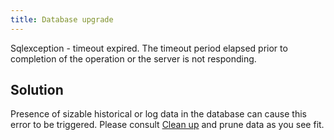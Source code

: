 ```yaml
---
title: Database upgrade
---
```

Sqlexception - timeout expired. The timeout period elapsed prior to completion of the operation or the server is not responding.
## Solution
Presence of sizable historical or log data in the database can cause this error to be triggered. Please consult [Clean up](/rdm/windows/commands/administration/) and prune data as you see fit.
